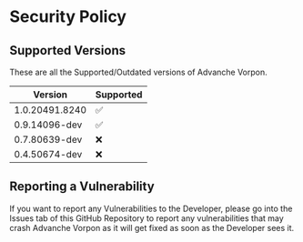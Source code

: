 # Security Policy

## Supported Versions

These are all the Supported/Outdated versions of Advanche Vorpon.

| Version | Supported          |
| ------- | ------------------ |
|  1.0.20491.8240  | :white_check_mark: |
| 0.9.14096-dev  | :white_check_mark:                |
| 0.7.80639-dev   | :x: |
| 	0.4.50674-dev   | :x:                |

## Reporting a Vulnerability

If you want to report any Vulnerabilities to the Developer, please go into the Issues tab of this GitHub Repository to report any vulnerabilities that may crash Advanche Vorpon as it will get fixed as soon as the Developer sees it.

